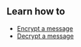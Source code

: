 
## Learn how to

 - [Encrypt a message](en/topics/tool-3-enigmail/2-encrypt-decrypt/3-1-learn.md)
 - [Decrypt a message](en/topics/tool-3-enigmail/2-encrypt-decrypt/3-2-learn.md)
